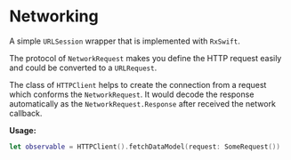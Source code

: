 # Networking

A simple `URLSession` wrapper that is implemented with `RxSwift`.

The protocol of `NetworkRequest` makes you define the HTTP request easily and could be converted to a `URLRequest`.

The class of `HTTPClient` helps to create the connection from a request which conforms the `NetworkRequest`. It would decode the response automatically as the `NetworkRequest.Response` after received the network callback.

**Usage:**

``` swift
let observable = HTTPClient().fetchDataModel(request: SomeRequest())
```
